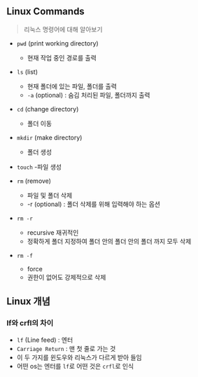 ## Linux Commands
> 리눅스 명령어에 대해 알아보기
- `pwd` (print working directory)
    - 현재 작업 중인 경로를 출력
- `ls` (list)
    - 현재 폴더에 있는 파일, 폴더를 출력
    - `-a` (optional) : 숨김 처리된 파일, 폴더까지 출력
- `cd` (change directory)
    - 폴더 이동
- `mkdir` (make directory)
    - 폴더 생성
- `touch`
    -파일 생성
- `rm` (remove)
    - 파일 및 폴더 삭제
    - -r (optional) : 폴더 삭제를 위해 입력해야 하는 옵션

- `rm -r`
    - recursive 재귀적인
    - 정확하게 폴더 지정하여 폴더 안의 폴더 안의 폴더 까지 모두 삭제

- `rm -f`
    - force
    - 권한이 없어도 강제적으로 삭제


## Linux 개념

### lf와 crfl의 차이
- `lf` (Line feed) : 엔터
- `Carriage Return` : 맨 첫 줄로 가는 것
- 이 두 가지를 윈도우와 리눅스가 다르게 받아 들임
- 어떤 os는 엔터를 `lf`로 어떤 것은 `crfl`로 인식
